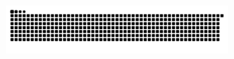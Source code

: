 <picture>
  <source media="(prefers-color-scheme: dark)" srcset="https://raw.githubusercontent.com/Haopeng138/Haopeng138/output/github-contribution-grid-snake-dark.svg">
  <source media="(prefers-color-scheme: light)" srcset="https://raw.githubusercontent.com/Haopeng138/Haopeng138/output/github-contribution-grid-snake.svg">
  <img alt="github contribution grid snake animation" src="https://raw.githubusercontent.com/Haopeng138/Haopeng138/output/github-contribution-grid-snake.svg">
</picture>
